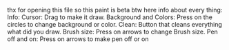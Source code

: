 thx for opening this file
so this paint is beta
btw here info about every thing:
Info:
    Cursor:
        Drag to make it draw.
    Background and Colors:
        Press on the circles to change background or color.
    Clean:
        Button that cleans everything what did you draw.
    Brush size:
        Press on arrows to change Brush size.
    Pen off and on:
        Press on arrows to make pen off or on